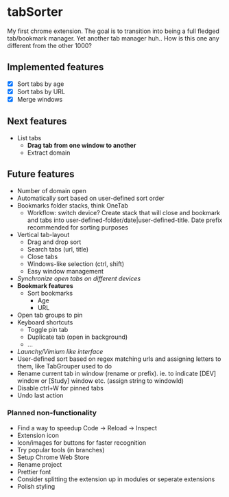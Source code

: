 # tabSorter

My first chrome extension. The goal is to transition into being a full fledged tab/bookmark manager. Yet another tab manager huh.. How is this one any different from the other 1000?

## Implemented features

- [x] Sort tabs by age
- [x] Sort tabs by URL
- [x] Merge windows

## Next features


- List tabs
  - **Drag tab from one window to another**
  - Extract domain

## Future features

- Number of domain open
- Automatically sort based on user-defined sort order
- Bookmarks folder stacks, think OneTab
  - Workflow: switch device? Create stack that will close and bookmark and tabs into user-defined-folder/date|user-defined-title. Date prefix recommended for sorting purposes
- Vertical tab-layout
  - Drag and drop sort
  - Search tabs (url, title)
  - Close tabs
  - Windows-like selection (ctrl, shift)
  - Easy window management
- _Synchronize open tabs on different devices_
- __Bookmark features__
  - Sort bookmarks
    - Age
    - URL
- Open tab groups to pin
- Keyboard shortcuts
  - Toggle pin tab
  - Duplicate tab (open in background)
  - ...
- _Launchy/Vimium like interface_
- User-defined sort based on regex matching urls and assigning letters to them, like TabGrouper used to do
- Rename current tab in window (rename or prefix). ie. to indicate [DEV] window or [Study] window etc. (assign string to windowId)
- Disable ctrl+W for pinned tabs
- Undo last action

### Planned non-functionality

- Find a way to speedup Code -> Reload -> Inspect
- Extension icon
- Icon/images for buttons for faster recognition
- Try popular tools (in branches)
- Setup Chrome Web Store
- Rename project
- Prettier font
- Consider splitting the extension up in modules or seperate extensions
- Polish styling
